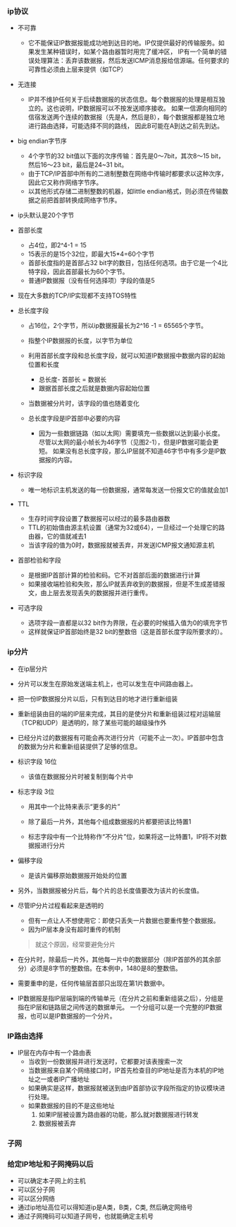 ### ip协议
 * 不可靠
   + 它不能保证IP数据报能成功地到达目的地。IP仅提供最好的传输服务。如果发生某种错误时，如某个路由器暂时用完了缓冲区，
   IP有一个简单的错误处理算法：丢弃该数据报，然后发送ICMP消息报给信源端。任何要求的可靠性必须由上层来提供（如TCP）
 * 无连接
   + IP并不维护任何关于后续数据报的状态信息。每个数据报的处理是相互独立的。这也说明，IP数据报可以不按发送顺序接收。
   如果一信源向相同的信宿发送两个连续的数据报（先是A，然后是B），每个数据报都是独立地进行路由选择，可能选择不同的路线，
   因此B可能在A到达之前先到达。
   
   
 * big endian字节序
   + 4个字节的32 bit值以下面的次序传输：首先是0～7bit，其次8～15 bit，然后16～23 bit，最后是24~31 bit。
   + 由于TCP/IP首部中所有的二进制整数在网络中传输时都要求以这种次序，因此它又称作网络字节序。
   + 以其他形式存储二进制整数的机器，如little endian格式，则必须在传输数据之前把首部转换成网络字节序。
   
 * ip头默认是20个字节
   
 * 首部长度
   + 占4位，即2^4-1 = 15
   + 15表示的是15个32位，即最大15*4=60个字节 
   + 首部长度指的是首部占32 bit字的数目，包括任何选项。由于它是一个4比特字段，因此首部最长为60个字节。
   + 普通IP数据报（没有任何选择项）字段的值是5
   
 * 现在大多数的TCP/IP实现都不支持TOS特性
 
 * 总长度字段
   + 占16位，2个字节，所以ip数据报最长为2^16 -1 = 65565个字节。
   + 指整个IP数据报的长度，以字节为单位
   + 利用首部长度字段和总长度字段，就可以知道IP数据报中数据内容的起始位置和长度
     - 总长度- 首部长 = 数据长
     - 跟据首部长度之后就是数据内容起始位置
   + 当数据被分片时，该字段的值也随着变化
   
   + 总长度字段是IP首部中必要的内容
     - 因为一些数据链路（如以太网）需要填充一些数据以达到最小长度。
     尽管以太网的最小帧长为46字节（见图2-1），但是IP数据可能会更短。
     如果没有总长度字段，那么IP层就不知道46字节中有多少是IP数据报的内容。
     
 * 标识字段
   + 唯一地标识主机发送的每一份数据报，通常每发送一份报文它的值就会加1
   
 * TTL
   + 生存时间字段设置了数据报可以经过的最多路由器数
   + TTL的初始值由源主机设置（通常为32或64），一旦经过一个处理它的路由器，它的值就减去1
   + 当该字段的值为0时，数据报就被丢弃，并发送ICMP报文通知源主机
   
 * 首部检验和字段
   + 是根据IP首部计算的检验和码。它不对首部后面的数据进行计算
   + 如果接收端检验和失败，那么IP就丢弃收到的数据报，但是不生成差错报文，由上层去发现丢失的数据报并进行重传。
   
 * 可选字段
   + 选项字段一直都是以32 bit作为界限，在必要的时候插入值为0的填充字节
   + 这样就保证IP首部始终是32 bit的整数倍（这是首部长度字段所要求的）。
   
### ip分片
 * 在ip层分片
 * 分片可以发生在原始发送端主机上，也可以发生在中间路由器上。
 * 把一份IP数据报分片以后，只有到达目的地才进行重新组装
 * 重新组装由目的端的IP层来完成，其目的是使分片和重新组装过程对运输层（TCP和UDP）是透明的，除了某些可能的越级操作外
 * 已经分片过的数据报有可能会再次进行分片（可能不止一次）。IP首部中包含的数据为分片和重新组装提供了足够的信息。
 * 标识字段 16位
    + 该值在数据报分片时被复制到每个片中
    
 * 标志字段 3位
    + 用其中一个比特来表示“更多的片”
    + 除了最后一片外，其他每个组成数据报的片都要把该比特置1
    
    + 标志字段中有一个比特称作“不分片”位，如果将这一比特置1，IP将不对数据报进行分片
    
 * 偏移字段
   + 是该片偏移原始数据报开始处的位置
   
 * 另外，当数据报被分片后，每个片的总长度值要改为该片的长度值。
 
 * 尽管IP分片过程看起来是透明的
   + 但有一点让人不想使用它：即使只丢失一片数据也要重传整个数据报。
   + 因为IP层本身没有超时重传的机制
   > 就这个原因，经常要避免分片
   
 * 在分片时，除最后一片外，其他每一片中的数据部分（除IP首部外的其余部分）必须是8字节的整数倍。在本例中，1480是8的整数倍。
 * 需要重申的是，任何传输层首部只出现在第1片数据中。
 * IP数据报是指IP层端到端的传输单元（在分片之前和重新组装之后），分组是指在IP层和链路层之间传送的数据单元。
 一个分组可以是一个完整的IP数据报，也可以是IP数据报的一个分片。
 
###  IP路由选择
 * IP层在内存中有一个路由表
   + 当收到一份数据报并进行发送时，它都要对该表搜索一次
   + 当数据报来自某个网络接口时，IP首先检查目的IP地址是否为本机的IP地址之一或者IP广播地址
   + 如果确实是这样，数据报就被送到由IP首部协议字段所指定的协议模块进行处理。
   + 如果数据报的目的不是这些地址
     1. 如果IP层被设置为路由器的功能，那么就对数据报进行转发
     2. 数据报被丢弃
     
### 子网
     
### 给定IP地址和子网掩码以后
 * 可以确定本子网上的主机
 * 可以区分子网
 * 可以区分网络
 * 通过ip地址高位可以得知道ip是A类，B类，C类, 然后确定网络号
 * 通过子网掩码可以知道子网号，也就能确定主机号
 
 